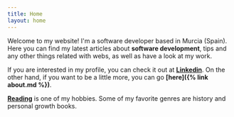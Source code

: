 ```yaml
---
title: Home
layout: home
---
```


Welcome to my website! I'm a software developer based in Murcia (Spain). Here you can find my latest articles about **software development**, tips and any other things related with webs, as well as have a look at my work.

If you are interested in my profile, you can check it out at **[Linkedin](https://es.linkedin.com/in/jgcarrilloweb)**. On the other hand, if you want to be a little more, you can go **[here]({% link about.md %})**.

**[Reading](https://docs.google.com/spreadsheets/d/1-hvx2dSsVgYn2t4nzhm93-SMDlxsCCbJdo7xiuFKLGY/edit?usp=sharing)** is one of my hobbies. Some of my favorite genres are history and personal growth books.
